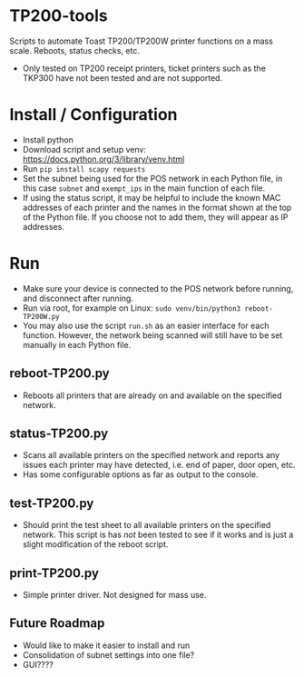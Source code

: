 # TP200-tools
Scripts to automate Toast TP200/TP200W printer functions on a mass scale. Reboots, status checks, etc.

- Only tested on TP200 receipt printers, ticket printers such as the TKP300 have not been tested and are not supported.

# Install / Configuration
- Install python
- Download script and setup venv: https://docs.python.org/3/library/venv.html
- Run `pip install scapy requests`
- Set the subnet being used for the POS network in each Python file, in this case `subnet` and `exempt_ips` in the main function of each file.
- If using the status script, it may be helpful to include the known MAC addresses of each printer and the names in the format shown at the top of the Python file. If you choose not to add them, they will appear as IP addresses.

# Run
- Make sure your device is connected to the POS network before running, and disconnect after running.
- Run via root, for example on Linux: `sudo venv/bin/python3 reboot-TP200W.py`
- You may also use the script `run.sh` as an easier interface for each function. However, the network being scanned will still have to be set manually in each Python file.

## reboot-TP200.py
- Reboots all printers that are already on and available on the specified network.

## status-TP200.py
- Scans all available printers on the specified network and reports any issues each printer may have detected, i.e. end of paper, door open, etc.
- Has some configurable options as far as output to the console.

## test-TP200.py
- Should print the test sheet to all available printers on the specified network. This script is has *not* been tested to see if it works and is just a slight modification of the reboot script.

## print-TP200.py
- Simple printer driver. Not designed for mass use.

## Future Roadmap
- Would like to make it easier to install and run
- Consolidation of subnet settings into one file?
- GUI????
